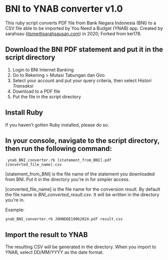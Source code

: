 # BNI to YNAB converter v1.0
This ruby script converts PDF file from Bank Negara Indonesia (BNI) to a CSV file able to be imported by You Need a Budget (YNAB) app.
Created by sarahsau (itsme@sarahsausan.com) in 2020; Forked from kei178.

## Download the BNI PDF statement and put it in the script directory
1. Login to BNI Internet Banking
2. Go to Rekening > Mutasi Tabungan dan Giro
3. Select your account and put your query criteria, then select *Histori Transaksi*  
4. Download to a PDF file
5. Put the file in the script directory

## Install Ruby
If you haven't gotten Ruby installed, please do so.

## In your console, navigate to the script directory, then run the following command:
```
 ynab_BNI_converter.rb [statement_from_BNI].pdf [converted_file_name].csv
```
[statement_from_BNI] is the file name of the statement you downloaded from BNI.
Put it in the directory you're in for simpler access.

[converted_file_name] is the file name for the conversion result.
By default the file name is *BNI_converted_result.csv*. It will be written in the directory you're in.

Example:
```
ynab_BNI_converter.rb JOHNDOE19062024.pdf result.csv
```

## Import the result to YNAB
The resulting CSV will be generated in the directory.
When you import to YNAB, select DD/MM/YYYY as the date format.

